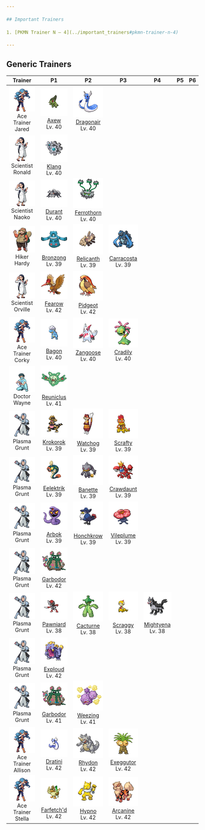 ```yaml
---

## Important Trainers

1. [PKMN Trainer N – 4](../important_trainers#pkmn-trainer-n-4)

---
```


## Generic Trainers</h3>

| Trainer | P1 | P2 | P3 | P4 | P5 | P6 |
|:-------:|:--:|:--:|:--:|:--:|:--:|:--:|
| ![Ace Trainer Jared](../../assets/trainers/ace_trainer.png)<br>Ace Trainer Jared | ![Axew](../../assets/sprites/axew/front.png)<br>[Axew](../../pokemon/axew.wild_md/)<br>Lv. 40 | ![Dragonair](../../assets/sprites/dragonair/front.png)<br>[Dragonair](../../pokemon/dragonair.wild_md/)<br>Lv. 40 |
| ![Scientist Ronald](../../assets/trainers/scientist.png)<br>Scientist Ronald | ![Klang](../../assets/sprites/klang/front.png)<br>[Klang](../../pokemon/klang.wild_md/)<br>Lv. 40 |
| ![Scientist Naoko](../../assets/trainers/scientist.png)<br>Scientist Naoko | ![Durant](../../assets/sprites/durant/front.png)<br>[Durant](../../pokemon/durant.wild_md/)<br>Lv. 40 | ![Ferrothorn](../../assets/sprites/ferrothorn/front.png)<br>[Ferrothorn](../../pokemon/ferrothorn.wild_md/)<br>Lv. 40 |
| ![Hiker Hardy](../../assets/trainers/hiker.png)<br>Hiker Hardy | ![Bronzong](../../assets/sprites/bronzong/front.png)<br>[Bronzong](../../pokemon/bronzong.wild_md/)<br>Lv. 39 | ![Relicanth](../../assets/sprites/relicanth/front.png)<br>[Relicanth](../../pokemon/relicanth.wild_md/)<br>Lv. 39 | ![Carracosta](../../assets/sprites/carracosta/front.png)<br>[Carracosta](../../pokemon/carracosta.wild_md/)<br>Lv. 39 |
| ![Scientist Orville](../../assets/trainers/scientist.png)<br>Scientist Orville | ![Fearow](../../assets/sprites/fearow/front.png)<br>[Fearow](../../pokemon/fearow.wild_md/)<br>Lv. 42 | ![Pidgeot](../../assets/sprites/pidgeot/front.png)<br>[Pidgeot](../../pokemon/pidgeot.wild_md/)<br>Lv. 42 |
| ![Ace Trainer Corky](../../assets/trainers/ace_trainer.png)<br>Ace Trainer Corky | ![Bagon](../../assets/sprites/bagon/front.png)<br>[Bagon](../../pokemon/bagon.wild_md/)<br>Lv. 40 | ![Zangoose](../../assets/sprites/zangoose/front.png)<br>[Zangoose](../../pokemon/zangoose.wild_md/)<br>Lv. 40 | ![Cradily](../../assets/sprites/cradily/front.png)<br>[Cradily](../../pokemon/cradily.wild_md/)<br>Lv. 40 |
| ![Doctor Wayne](../../assets/trainers/doctor.png)<br>Doctor Wayne | ![Reuniclus](../../assets/sprites/reuniclus/front.png)<br>[Reuniclus](../../pokemon/reuniclus.wild_md/)<br>Lv. 41 |
| ![Plasma Grunt](../../assets/trainers/plasma_grunt.png)<br>Plasma Grunt | ![Krokorok](../../assets/sprites/krokorok/front.png)<br>[Krokorok](../../pokemon/krokorok.wild_md/)<br>Lv. 39 | ![Watchog](../../assets/sprites/watchog/front.png)<br>[Watchog](../../pokemon/watchog.wild_md/)<br>Lv. 39 | ![Scrafty](../../assets/sprites/scrafty/front.png)<br>[Scrafty](../../pokemon/scrafty.wild_md/)<br>Lv. 39 |
| ![Plasma Grunt](../../assets/trainers/plasma_grunt.png)<br>Plasma Grunt | ![Eelektrik](../../assets/sprites/eelektrik/front.png)<br>[Eelektrik](../../pokemon/eelektrik.wild_md/)<br>Lv. 39 | ![Banette](../../assets/sprites/banette/front.png)<br>[Banette](../../pokemon/banette.wild_md/)<br>Lv. 39 | ![Crawdaunt](../../assets/sprites/crawdaunt/front.png)<br>[Crawdaunt](../../pokemon/crawdaunt.wild_md/)<br>Lv. 39 |
| ![Plasma Grunt](../../assets/trainers/plasma_grunt.png)<br>Plasma Grunt | ![Arbok](../../assets/sprites/arbok/front.png)<br>[Arbok](../../pokemon/arbok.wild_md/)<br>Lv. 39 | ![Honchkrow](../../assets/sprites/honchkrow/front.png)<br>[Honchkrow](../../pokemon/honchkrow.wild_md/)<br>Lv. 39 | ![Vileplume](../../assets/sprites/vileplume/front.png)<br>[Vileplume](../../pokemon/vileplume.wild_md/)<br>Lv. 39 |
| ![Plasma Grunt](../../assets/trainers/plasma_grunt.png)<br>Plasma Grunt | ![Garbodor](../../assets/sprites/garbodor/front.png)<br>[Garbodor](../../pokemon/garbodor.wild_md/)<br>Lv. 42 |
| ![Plasma Grunt](../../assets/trainers/plasma_grunt.png)<br>Plasma Grunt | ![Pawniard](../../assets/sprites/pawniard/front.png)<br>[Pawniard](../../pokemon/pawniard.wild_md/)<br>Lv. 38 | ![Cacturne](../../assets/sprites/cacturne/front.png)<br>[Cacturne](../../pokemon/cacturne.wild_md/)<br>Lv. 38 | ![Scraggy](../../assets/sprites/scraggy/front.png)<br>[Scraggy](../../pokemon/scraggy.wild_md/)<br>Lv. 38 | ![Mightyena](../../assets/sprites/mightyena/front.png)<br>[Mightyena](../../pokemon/mightyena.wild_md/)<br>Lv. 38 |
| ![Plasma Grunt](../../assets/trainers/plasma_grunt.png)<br>Plasma Grunt | ![Exploud](../../assets/sprites/exploud/front.png)<br>[Exploud](../../pokemon/exploud.wild_md/)<br>Lv. 42 |
| ![Plasma Grunt](../../assets/trainers/plasma_grunt.png)<br>Plasma Grunt | ![Garbodor](../../assets/sprites/garbodor/front.png)<br>[Garbodor](../../pokemon/garbodor.wild_md/)<br>Lv. 41 | ![Weezing](../../assets/sprites/weezing/front.png)<br>[Weezing](../../pokemon/weezing.wild_md/)<br>Lv. 41 |
| ![Ace Trainer Allison](../../assets/trainers/ace_trainer.png)<br>Ace Trainer Allison | ![Dratini](../../assets/sprites/dratini/front.png)<br>[Dratini](../../pokemon/dratini.wild_md/)<br>Lv. 42 | ![Rhydon](../../assets/sprites/rhydon/front.png)<br>[Rhydon](../../pokemon/rhydon.wild_md/)<br>Lv. 42 | ![Exeggutor](../../assets/sprites/exeggutor/front.png)<br>[Exeggutor](../../pokemon/exeggutor.wild_md/)<br>Lv. 42 |
| ![Ace Trainer Stella](../../assets/trainers/ace_trainer.png)<br>Ace Trainer Stella | ![Farfetch'd](../../assets/sprites/farfetchd/front.png)<br>[Farfetch'd](../../pokemon/farfetchd.wild_md/)<br>Lv. 42 | ![Hypno](../../assets/sprites/hypno/front.png)<br>[Hypno](../../pokemon/hypno.wild_md/)<br>Lv. 42 | ![Arcanine](../../assets/sprites/arcanine/front.png)<br>[Arcanine](../../pokemon/arcanine.wild_md/)<br>Lv. 42 |

